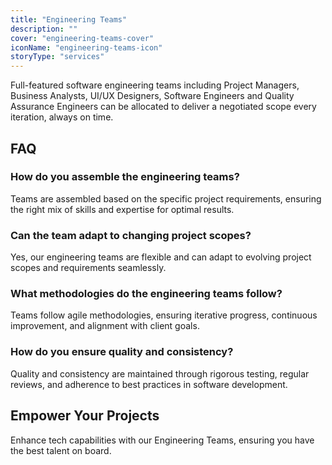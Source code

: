 ```yaml
---
title: "Engineering Teams"
description: ""
cover: "engineering-teams-cover"
iconName: "engineering-teams-icon"
storyType: "services"
---
```


Full-featured software engineering teams including Project Managers, Business Analysts, UI/UX Designers, Software Engineers and Quality Assurance Engineers can be allocated to deliver a negotiated scope every iteration, always on time.

## FAQ

### How do you assemble the engineering teams?

Teams are assembled based on the specific project requirements, ensuring the right mix of skills and expertise for optimal results.

### Can the team adapt to changing project scopes?

Yes, our engineering teams are flexible and can adapt to evolving project scopes and requirements seamlessly.

### What methodologies do the engineering teams follow?

Teams follow agile methodologies, ensuring iterative progress, continuous improvement, and alignment with client goals.

### How do you ensure quality and consistency?

Quality and consistency are maintained through rigorous testing, regular reviews, and adherence to best practices in software development.

## Empower Your Projects

Enhance tech capabilities with our Engineering Teams, ensuring you have the best talent on board.
